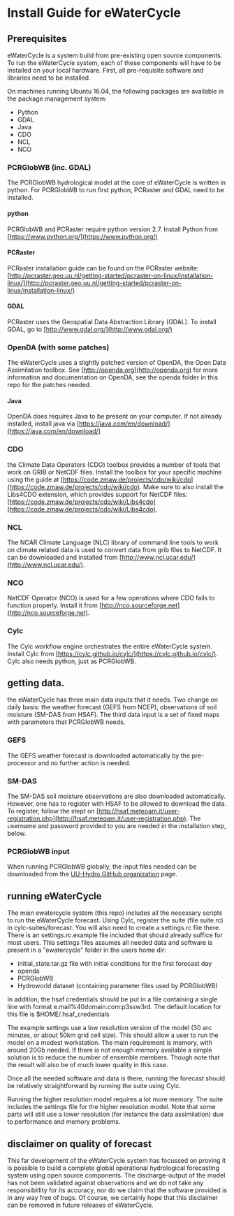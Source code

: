 # Install Guide for eWaterCycle

## Prerequisites
eWaterCycle is a system build from pre-existing open source components. To run the eWaterCycle system, each of these components will have to be installed on your local hardware. First, all pre-requisite software and libraries need to be installed.

On machines running Ubuntu 16.04, the following packages are available in the package management system:
- Python
- GDAL
- Java
- CDO
- NCL
- NCO

### PCRGlobWB (inc. GDAL)
The PCRGlobWB hydrological model at the core of eWaterCycle is written in python. For PCRGlobWB to run first python, PCRaster and GDAL need to be installed.
#### python
PCRGlobWB and PCRaster require python version 2.7. Install Python from [https://www.python.org/](https://www.python.org/)
#### PCRaster
PCRaster installation guide can be found on the PCRaster website: [http://pcraster.geo.uu.nl/getting-started/pcraster-on-linux/installation-linux/](http://pcraster.geo.uu.nl/getting-started/pcraster-on-linux/installation-linux/)
#### GDAL
PCRaster uses the Geospatial Data Abstraction Library (GDAL). To install GDAL, go to [http://www.gdal.org/](http://www.gdal.org/)

### OpenDA (with some patches)

The eWaterCycle uses a slightly patched version of OpenDA, the Open Data Assimilation toolbox. See [http://openda.org](http://openda.org) for more information and documentation on OpenDA, see the openda folder in this repo for the patches needed.

#### Java
OpenDA does requires Java to be present on your computer. If not already installed, install java via [https://java.com/en/download/](https://java.com/en/download/)

### CDO
the Climate Data Operators (CDO) toolbox provides a number of tools that work on GRIB or NetCDF files. Install the toolbox for your specific machine using the guide at [https://code.zmaw.de/projects/cdo/wiki/cdo](https://code.zmaw.de/projects/cdo/wiki/cdo). Make sure to also install the Libs4CDO extension, which provides support for NetCDF files: [https://code.zmaw.de/projects/cdo/wiki/Libs4cdo](https://code.zmaw.de/projects/cdo/wiki/Libs4cdo).

### NCL
The NCAR Climate Language (NLC) library of command line tools to work on climate related data is used to convert data from grib files to NetCDF. It can be downloaded and installed from [http://www.ncl.ucar.edu/](http://www.ncl.ucar.edu/).

### NCO

NetCDF Operator (NCO) is used for a few operations where CDO fails to function properly. Install it from [http://nco.sourceforge.net](http://nco.sourceforge.net).

### Cylc
The Cylc workflow engine orchestrates the entire eWaterCycle system. Install Cylc from [https://cylc.github.io/cylc/](https://cylc.github.io/cylc/). Cylc also needs python, just as PCRGlobWB.

## getting data.
the eWaterCycle has three main data inputs that it needs. Two change on daily basis: the weather forecast (GEFS from NCEP), observations of soil moisture (SM-DAS from HSAF). The third data input is a set of fixed maps with parameters that PCRGlobWB needs.
### GEFS
The GEFS weather forecast is downloaded automatically by the pre-processor and no further action is needed.

### SM-DAS
The SM-DAS soil moisture observations are also downloaded automatically. However, one has to register with HSAF to be allowed to download the data. To register, follow the stept on [http://hsaf.meteoam.it/user-registration.php](http://hsaf.meteoam.it/user-registration.php). The username and password provided to you are needed in the installation step, below.

### PCRGlobWB input
When running PCRGlobWB globally, the input files needed can be downloaded from the [UU-Hydro GitHub organization](github.com/uu-Hydro/) page.

## running eWaterCycle

The main ewatercycle system (this repo) includes all the necessary scripts to run the eWaterCycle forecast. Using Cylc, register the suite (file suite.rc) in cylc-suites/forecast. You will also need to create a settings.rc file there. There is an settings.rc.example file included that should already suffice for most users. This settings files assumes all needed data and software is present in a "ewatercycle" folder in the users home dir:

- initial_state.tar.gz file with initial conditions for the first forecast day
- openda
- PCRGlobWB
- Hydroworld dataset (containing parameter files used by PCRGlobWB)

In addition, the hsaf credentials should be put in a file containing a single line with format e.mail%40domain.com:p3ssw3rd. The default location for this file is $HOME/.hsaf_credentials

The example settings use a low resolution version of the model (30 arc minutes, or about 50km grid cell size). This should allow a user to run the model on a modest workstation. The main requirement is memory, with around 20Gb needed. If there is not enough memory available a simple solution is to reduce the number of ensemble members. Though note that the result will also be of much lower quality in this case.

Once all the needed software and data is there, running the forecast should be relatively straightforward by running the suite using Cylc.

Running the higher resolution model requires a lot more memory. The suite includes the settings file for the higher resolution model. Note that some parts will still use a lower resolution (for instance the data assimilation) due to performance and memory problems.

## disclaimer on quality of forecast
This far development of the eWaterCycle system has focussed on proving it is possible to build a complete global operational hydrological forecasting system using open source components. The discharge-output of the model has not been validated against observations and we do not take any responsibillity for its accuracy, nor do we claim that the software provided is in any way free of bugs. Of course, we certainly hope that this disclaimer can be removed in future releases of eWaterCycle.
